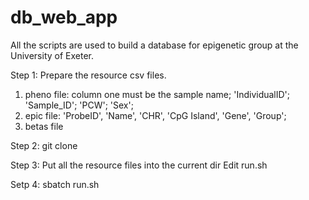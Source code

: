 # db_web_app
All the scripts are used to build a database for epigenetic group at the University of Exeter.

Step 1:
Prepare the resource csv files.
1. pheno file: column one must be the sample name; 'IndividualID'; 'Sample_ID'; 'PCW'; 'Sex';
2. epic file: 'ProbeID', 'Name', 'CHR', 'CpG Island', 'Gene', 'Group';
3. betas file

Step 2:
git clone 

Step 3:
Put all the resource files into the current dir
Edit run.sh

Setp 4:
sbatch run.sh
